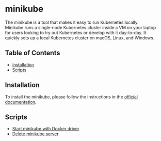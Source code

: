 # minikube

The minikube is a tool that makes it easy to run Kubernetes locally.
Minikube runs a single-node Kubernetes cluster inside a VM on your laptop for users looking to try out Kubernetes or develop with it day-to-day.
It quickly sets up a local Kubernetes cluster on macOS, Linux, and Windows.

## Table of Contents

* [Installation](#installation)
* [Scripts](#scripts)

## Installation

To install the minikube, please follow the instructions in the [official documentation](https://minikube.sigs.k8s.io/docs/start/).

## Scripts

- [Start minikube with Docker driver](./scripts/start_minikube_with_docker.sh)
- [Delete minikube server](./scripts/delete_minikube_server.sh)
